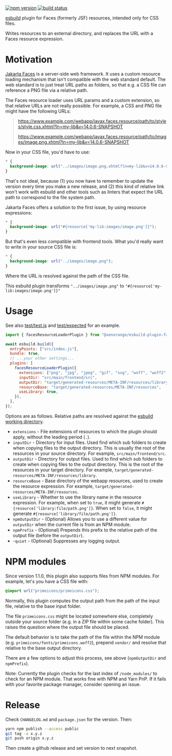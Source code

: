 [![npm version](https://img.shields.io/npm/v/@xenorange/esbuild-plugin-faces-resource-loader)](https://www.npmjs.com/package/@xenorange/esbuild-plugin-faces-resource-loader) [![build status](https://github.com/blutorange/esbuild-plugin-faces-resource-loader/actions/workflows/node.js.yml/badge.svg)](https://github.com/blutorange/esbuild-plugin-faces-resource-loader/actions)

[esbuild](https://esbuild.github.io/) plugin for Faces (formerly JSF) resources,
intended only for CSS files.


Writes resources to an external directory, and replaces the URL with a Faces
resource expression.

# Motivation

[Jakarta Faces](https://en.wikipedia.org/wiki/Jakarta_Faces) is a server-side
web framework. It uses a custom resource loading mechanism that isn't compatible
with the web standard default. The web standard is to just treat URL paths as
folders, so that e.g. a CSS file can reference a PNG file via a relative path.

The Faces resource loader uses URL params and a custom extension, so that relative
URLs are not really possible. For example, a CSS and PNG file might have the
following URLs:

> https://www.example.com/webapp/javax.faces.resource/path/to/styles/style.css.xhtml?ln=my-lib&v=14.0.6-SNAPSHOT
>
> https://www.example.com/webapp/javax.faces.resource/path/to/images/image.png.xhtml?ln=my-lib&v=14.0.6-SNAPSHOT

Now in your CSS file, you'd have to use:

```css
* {
  background-image: url("../images/image.png.xhtml?ln=my-lib&v=14.0.6-SNAPSHOT");
}
```

That's not ideal, because (1) you now have to remember to update the version 
every time you make a new release, and (2) this kind of relative link won't work
with esbuild and other tools such as linters that expect the URL path to
correspond to the file system path.

Jakarta Faces offers a solution to the first issue, by using resource expressions:

```css
* {
  background-image: url("#{resource['my-lib:images/image.png']}");
}
```

But that's even less compatible with frontend tools. What you'd really want to
write in your source CSS file is:

```css
* {
  background-image: url("../images/image.png");
}
```

Where the URL is resolved against the path of the CSS file.

This esbuild plugin transforms `"../images/image.png"` to `"#{resource['my-lib:images/image.png']}"`

# Usage

See also [test/test.js](test/test.js) and [test/expected](test/expected) for an example.

```js
import { facesResourceLoaderPlugin } from "@xenorange/esbuild-plugin-faces-resource-loader";

await esbuild.build({
  entryPoints: ["src/index.js"],
  bundle: true,
  // ...your other settings...
  plugins: [
    facesResourceLoaderPlugin({
      extensions: ["png", "jpg", "jpeg", "gif", "svg", "woff", "woff2", "ttf", "eot"],
      inputDir: "src/main/frontend/src",
      outputDir: "target/generated-resources/META-INF/resources/library",
      resourceBase: "target/generated-resources/META-INF/resources",
      useLibrary: true,
    }),
  ],
});
```

Options are as follows. Relative paths are resolved against the
[esbuild working directory](https://esbuild.github.io/api/#working-directory).

* `extensions` - File extensions of resources to which the plugin should apply,
without the leading period (`.`).
* `inputDir` - Directory for input files. Used find which sub folders to create
when copying files to the output directory. This is usually the root of the
resources in your source directory. For example, `src/main/frontend/src`.
* `outputDir` - Directory for output files. Used to find which sub folders to
create when copying files to the output directory. This is the root of the
resources  in your target directory. For example,
`target/generated-resources/META-INF/resources/library`.
* `resourceBase` - Base directory of the webapp resources, used to create the
resource expression. For example,
`target/generated-resources/META-INF/resources`.
* `useLibrary` - Whether to use the library name in the resource expression. For
example, when set to `true`, it might generate
`#{resource['library:file/path.png']}`. When set to `false`, it might generate
`#{resource['library/file/path.png']}`.
* `npmOutputDir` - (Optional) Allows you to use a different value for `outputDir`
  when the current file is from an NPM module.
* `npmPrefix` - (Optional) Prepends this prefix to the relative path
  of the output file (before the `outputDir`).
* -`quiet` - (Optional) Suppresses any logging output.

# NPM modules

Since version 1.1.0, this plugin also supports files from NPM modules. For example,
let's you have a CSS file with:

```css
@import url("primeicons/primeicons.css");
```

Normally, this plugin computes the output path from the path of
the input file, relative to the base input folder.

The file `primeicons.css` might be located somewhere else, completely outside
your source folder (e.g. in a ZIP file within some cache folder). This raises
the question where the output file should be placed.

The default behavior is to take the path of the file within the NPM module
(e.g. `primeicons/fonts/primeicons.woff2`), prepend `vendor/` and resolve that
relative to the base output directory.

There are a few options to adjust this process, see above (`npmOutputDir` and
`npmPrefix`).

Note: Currently the plugin checks for the last index of `/node_modules/` to
check for an NPM module. That works fine with NPM and Yarn PnP. If it fails with
your favorite package manager, consider opening an issue.

# Release

Check `CHANGELOG.md` and `package.json` for the version. Then:

```sh
yarn npm publish --access public
git tag -a x.y.z
git push origin x.y.z
```

Then create a github release and set version to next snapshot.
